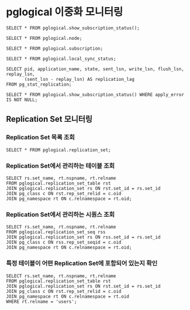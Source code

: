 # pglogical 이중화 모니터링
```
SELECT * FROM pglogical.show_subscription_status();
```

```
SELECT * FROM pglogical.node;
```

```
SELECT * FROM pglogical.subscription;
```

```
SELECT * FROM pglogical.local_sync_status;
```

```
SELECT pid, application_name, state, sent_lsn, write_lsn, flush_lsn, replay_lsn, 
       (sent_lsn - replay_lsn) AS replication_lag
FROM pg_stat_replication;
```

```
SELECT * FROM pglogical.show_subscription_status() WHERE apply_error IS NOT NULL;
```

## Replication Set 모니터링

### Replication Set 목록 조회
```
SELECT * FROM pglogical.replication_set;
```
### Replication Set에서 관리하는 테이블 조회
```
SELECT rs.set_name, rt.nspname, rt.relname
FROM pglogical.replication_set_table rst
JOIN pglogical.replication_set rs ON rst.set_id = rs.set_id
JOIN pg_class c ON rst.rep_set_relid = c.oid
JOIN pg_namespace rt ON c.relnamespace = rt.oid;
```
### Replication Set에서 관리하는 시퀀스 조회
```
SELECT rs.set_name, rt.nspname, rt.relname
FROM pglogical.replication_set_seq rss
JOIN pglogical.replication_set rs ON rss.set_id = rs.set_id
JOIN pg_class c ON rss.rep_set_seqid = c.oid
JOIN pg_namespace rt ON c.relnamespace = rt.oid;
```

### 특정 테이블이 어떤 Replication Set에 포함되어 있는지 확인
```
SELECT rs.set_name, rt.nspname, rt.relname
FROM pglogical.replication_set_table rst
JOIN pglogical.replication_set rs ON rst.set_id = rs.set_id
JOIN pg_class c ON rst.rep_set_relid = c.oid
JOIN pg_namespace rt ON c.relnamespace = rt.oid
WHERE rt.relname = 'users';
```
